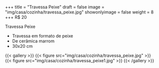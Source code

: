 +++
title = "Travessa Peixe"
draft = false
image = "img/casa/cozinha/travessa_peixe.jpg"
showonlyimage = false
weight = 8
+++
<span class="price">R$ 20</span>

<!--more-->

Travessa Peixe	

- Travessa em formato de peixe
- De cerâmica marrom
- 30x20 cm


{{< gallery >}}
{{< figure src="img/casa/cozinha/travessa_peixe.jpg" >}}
{{< figure src="img/casa/cozinha/travessa_peixe1.jpg" >}}
{{< /gallery >}}

